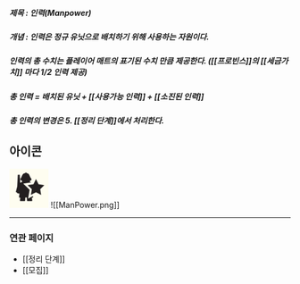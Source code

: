 ##### 제목 : 인력(Manpower)
##### 개념 : 인력은 정규 유닛으로 배치하기 위해 사용하는 자원이다. 
##### 인력의 총 수치는 플레이어 매트의 표기된 수치 만큼 제공한다. ([[프로빈스]]의 [[세금가치]] 마다 1/2 인력 제공)
##### 총 인력 = 배치된 유닛 + [[사용가능 인력]] + [[소진된 인력]]
##### 총 인력의 변경은 5. [[정리 단계]]에서 처리한다.
## 아이콘
<img src="\Assets\ManPower.png"/>
![[ManPower.png]]

--- 

### 연관 페이지
- [[정리 단계]]
- [[모집]]
